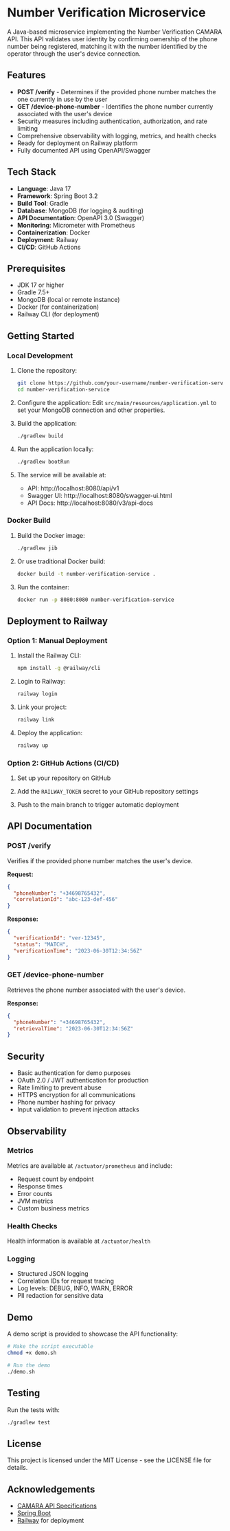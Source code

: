 # Number Verification Microservice

A Java-based microservice implementing the Number Verification CAMARA API. This API validates user identity by confirming ownership of the phone number being registered, matching it with the number identified by the operator through the user's device connection.

## Features

- **POST /verify** - Determines if the provided phone number matches the one currently in use by the user
- **GET /device-phone-number** - Identifies the phone number currently associated with the user's device
- Security measures including authentication, authorization, and rate limiting
- Comprehensive observability with logging, metrics, and health checks
- Ready for deployment on Railway platform
- Fully documented API using OpenAPI/Swagger

## Tech Stack

- **Language**: Java 17
- **Framework**: Spring Boot 3.2
- **Build Tool**: Gradle
- **Database**: MongoDB (for logging & auditing)
- **API Documentation**: OpenAPI 3.0 (Swagger)
- **Monitoring**: Micrometer with Prometheus
- **Containerization**: Docker
- **Deployment**: Railway
- **CI/CD**: GitHub Actions

## Prerequisites

- JDK 17 or higher
- Gradle 7.5+
- MongoDB (local or remote instance)
- Docker (for containerization)
- Railway CLI (for deployment)

## Getting Started

### Local Development

1. Clone the repository:
   ```bash
   git clone https://github.com/your-username/number-verification-service.git
   cd number-verification-service
   ```

2. Configure the application:
   Edit `src/main/resources/application.yml` to set your MongoDB connection and other properties.

3. Build the application:
   ```bash
   ./gradlew build
   ```

4. Run the application locally:
   ```bash
   ./gradlew bootRun
   ```

5. The service will be available at:
   - API: http://localhost:8080/api/v1
   - Swagger UI: http://localhost:8080/swagger-ui.html
   - API Docs: http://localhost:8080/v3/api-docs

### Docker Build

1. Build the Docker image:
   ```bash
   ./gradlew jib
   ```

2. Or use traditional Docker build:
   ```bash
   docker build -t number-verification-service .
   ```

3. Run the container:
   ```bash
   docker run -p 8080:8080 number-verification-service
   ```

## Deployment to Railway

### Option 1: Manual Deployment

1. Install the Railway CLI:
   ```bash
   npm install -g @railway/cli
   ```

2. Login to Railway:
   ```bash
   railway login
   ```

3. Link your project:
   ```bash
   railway link
   ```

4. Deploy the application:
   ```bash
   railway up
   ```

### Option 2: GitHub Actions (CI/CD)

1. Set up your repository on GitHub

2. Add the `RAILWAY_TOKEN` secret to your GitHub repository settings

3. Push to the main branch to trigger automatic deployment

## API Documentation

### POST /verify

Verifies if the provided phone number matches the user's device.

**Request:**
```json
{
  "phoneNumber": "+34698765432",
  "correlationId": "abc-123-def-456"
}
```

**Response:**
```json
{
  "verificationId": "ver-12345",
  "status": "MATCH",
  "verificationTime": "2023-06-30T12:34:56Z"
}
```

### GET /device-phone-number

Retrieves the phone number associated with the user's device.

**Response:**
```json
{
  "phoneNumber": "+34698765432",
  "retrievalTime": "2023-06-30T12:34:56Z"
}
```

## Security

- Basic authentication for demo purposes
- OAuth 2.0 / JWT authentication for production
- Rate limiting to prevent abuse
- HTTPS encryption for all communications
- Phone number hashing for privacy
- Input validation to prevent injection attacks

## Observability

### Metrics

Metrics are available at `/actuator/prometheus` and include:
- Request count by endpoint
- Response times
- Error counts
- JVM metrics
- Custom business metrics

### Health Checks

Health information is available at `/actuator/health`

### Logging

- Structured JSON logging
- Correlation IDs for request tracing
- Log levels: DEBUG, INFO, WARN, ERROR
- PII redaction for sensitive data

## Demo

A demo script is provided to showcase the API functionality:

```bash
# Make the script executable
chmod +x demo.sh

# Run the demo
./demo.sh
```

## Testing

Run the tests with:
```bash
./gradlew test
```

## License

This project is licensed under the MIT License - see the LICENSE file for details.

## Acknowledgements

- [CAMARA API Specifications](https://developers.opengateway.telefonica.com/docs/numberverification)
- [Spring Boot](https://spring.io/projects/spring-boot)
- [Railway](https://railway.app/) for deployment